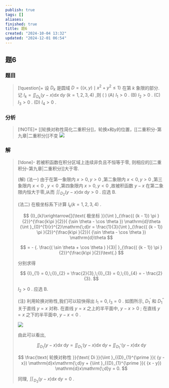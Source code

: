 ```yaml
---
publish: true
tags: []
aliases: 
finished: true
title: 题6
created: "2024-10-04 13:32"
updated: "2024-12-01 06:54"
---
```

## 题6
### 题目
> [!question]+
> 设 ${D}_{k}$ 是圆域 $D = \{  {( {x,y})  \mid  {x}^{2} + {y}^{2} \leq  1}\}$ 在第 $k$ 象限的部分. 记 ${I}_{k} = {\iint }_{{D}_{k}}( {y - x}) \mathrm{d}x\mathrm{\;d}y$ $( {k = 1,2,3,4})$ ,则 ( )
> (A) ${I}_{1} > 0$ . (B) ${I}_{2} > 0$ . (C) ${I}_{3} > 0$ . (D) ${I}_{4} > 0$ .
### 分析
> [!NOTE]+
> [[轮换对称性简化二重积分]]，轮换x和y的位置，[[二重积分-第九章|二重积分]]不变
> ![](https://img.hwenyi.tech/202411092220356.webp)
### 解
> [!done]-
> 若被积函数在积分区域上连续非负且不恒等于零, 则相应的[[二重积分-第九章|二重积分]]大于零.
> 
> (解) (法一) 由于在第一象限内 $x > 0,y > 0$ ,第二象限内 $x < 0,y > 0$ ,第三象限内 $x < 0$ , $y < 0$ ,第四象限内 $x > 0,y < 0$ ,故被积函数 $y - x$ 在第二象限内恒大于零,从而 ${\iint }_{{D}_{2}}( {y - x}) \mathrm{d}x\mathrm{\;d}y > 0$ . 应选 B.
> 
> (法二) 在极坐标系下计算 ${I}_{k}( {k = 1,2,3,4})$ .
> 
> $$
> {I}_{k}\xrightarrow[]{\text{ 极坐标 }}{\int }_{\frac{( {k - 1}) \pi }{2}}^{\frac{k\pi }{2}}( {\sin \theta  - \cos \theta }) \mathrm{d}\theta {\int }_{0}^{1}{r}^{2}\mathrm{\;d}r = \frac{1}{3}{\int }_{\frac{( {k - 1}) \pi }{2}}^{\frac{k\pi }{2}}( {\sin \theta  - \cos \theta }) \mathrm{d}\theta
> $$
> 
> $$
> =  - {. \frac{( \sin \theta  + \cos \theta ) }{3}| }_{\frac{( {k - 1}) \pi }{2}}^{\frac{k\pi }{2}}\text{.}
> $$
> 
> 分别求得
> 
> $$
> {I}_{1} = 0,\;{I}_{2} = \frac{2}{3},\;{I}_{3} = 0,\;{I}_{4} =  - \frac{2}{3}.
> $$
> 
> ${I}_{2} > 0$ . 应选 B.
> 
> (注) 利用轮换对称性,我们可以较快得出 ${I}_{1} = 0,{I}_{3} = 0$ . 如图所示, ${D}_{1}^{\prime }$ 和 ${D}_{1}^{\prime \prime }$ 关于直线 $y = x$ 对称. 在直线 $y = x$ 之上的半平面中, $y - x > 0$ ; 在直线 $y = x$ 之下的半平面中, $y - x < 0$ .
> 
> ![](https://img.hwenyi.tech/202411201932480.webp)
> 
> 由此可以看出,
> 
> $$
> {\iint }_{{D}_{1}}( {y - x}) \mathrm{d}x\mathrm{\;d}y = {\iint }_{{D}_{1}^{\prime }}( {y - x}) \mathrm{d}x\mathrm{\;d}y + {\iint }_{{D}_{1}^{\prime \prime }}( {y - x}) \mathrm{d}x\mathrm{\;d}y
> $$
> 
> $$
> \frac{\text{ 轮换对称性 }}{\text{ Di }}{\iint }_{{D}_{1}^{\prime }}( {y - x}) \mathrm{d}x\mathrm{\;d}y + {\iint }_{{D}_{1}^{\prime }}( {x - y}) \mathrm{d}x\mathrm{\;d}y = 0.
> $$
> 
> 同理, ${\iint }_{{D}_{3}}( {y - x}) \mathrm{d}x\mathrm{\;d}y = 0$ .